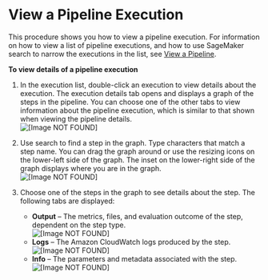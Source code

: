 # View a Pipeline Execution<a name="pipelines-studio-view-execution"></a>

This procedure shows you how to view a pipeline execution\. For information on how to view a list of pipeline executions, and how to use SageMaker search to narrow the executions in the list, see [View a Pipeline](pipelines-studio-list-pipelines.md)\.

**To view details of a pipeline execution**

1. In the execution list, double\-click an execution to view details about the execution\. The execution details tab opens and displays a graph of the steps in the pipeline\. You can choose one of the other tabs to view information about the pipeline execution, which is similar to that shown when viewing the pipeline details\.  
![\[Image NOT FOUND\]](http://docs.aws.amazon.com/sagemaker/latest/dg/images/yosemite/execution-list.png)

1. Use search to find a step in the graph\. Type characters that match a step name\. You can drag the graph around or use the resizing icons on the lower\-left side of the graph\. The inset on the lower\-right side of the graph displays where you are in the graph\.  
![\[Image NOT FOUND\]](http://docs.aws.amazon.com/sagemaker/latest/dg/images/yosemite/graph-choose-step.png)

1. Choose one of the steps in the graph to see details about the step\. The following tabs are displayed:
   + **Output** – The metrics, files, and evaluation outcome of the step, dependent on the step type\.  
![\[Image NOT FOUND\]](http://docs.aws.amazon.com/sagemaker/latest/dg/images/yosemite/graph-step-training.png)
   + **Logs** – The Amazon CloudWatch logs produced by the step\.  
![\[Image NOT FOUND\]](http://docs.aws.amazon.com/sagemaker/latest/dg/images/yosemite/execution-graph-logs.png)
   + **Info** – The parameters and metadata associated with the step\.  
![\[Image NOT FOUND\]](http://docs.aws.amazon.com/sagemaker/latest/dg/images/yosemite/execution-graph-info.png)